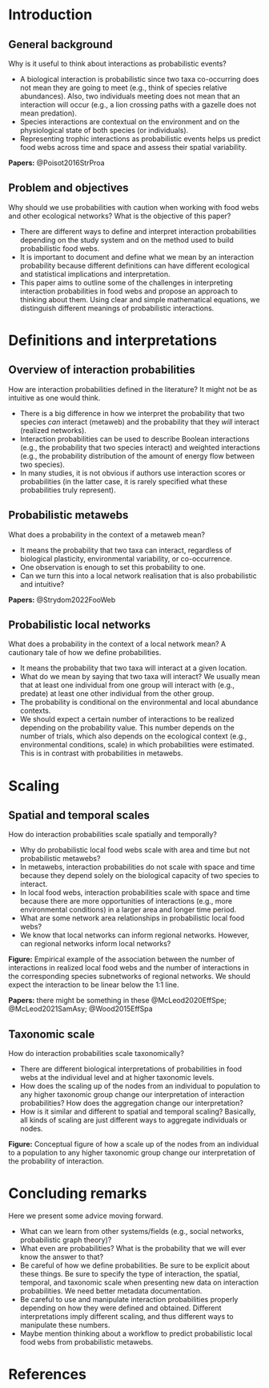 # Introduction

## General background

Why is it useful to think about interactions as probabilistic events?

- A biological interaction is probabilistic since two taxa co-occurring does not
  mean they are going to meet (e.g., think of species relative abundances).
  Also, two individuals meeting does not mean that an interaction will occur
  (e.g., a lion crossing paths with a gazelle does not mean predation). 
- Species interactions are contextual on the environment and on the physiological state of
  both species (or individuals).
- Representing trophic interactions as probabilistic events helps us predict
  food webs across time and space and assess their spatial variability.

**Papers:** @Poisot2016StrProa

## Problem and objectives

Why should we use probabilities with caution when working with food webs and other ecological
networks? What is the objective of this paper?

- There are different ways to define and interpret interaction probabilities
  depending on the study system and on the method used to build probabilistic
  food webs.
- It is important to document and define what we mean by an interaction
  probability because different definitions can have different ecological and
  statistical implications and interpretation.
- This paper aims to outline some of the challenges in interpreting interaction
  probabilities in food webs and propose an approach to thinking about them. Using clear
  and simple mathematical equations, we distinguish different meanings of probabilistic interactions.  

# Definitions and interpretations

## Overview of interaction probabilities

How are interaction probabilities defined in the literature? It might not be as
intuitive as one would think.

- There is a big difference in how we interpret the probability that two species
  *can* interact (metaweb) and the probability that they *will* interact
  (realized networks).
- Interaction probabilities can be used to describe Boolean interactions (e.g.,
  the probability that two species interact) and weighted interactions (e.g.,
  the probability distribution of the amount of energy flow between two
  species).
- In many studies, it is not obvious if authors use interaction
  scores or probabilities (in the latter case, it is rarely specified what these
  probabilities truly represent).

## Probabilistic metawebs

What does a probability in the context of a metaweb mean?

- It means the probability that two taxa can interact, regardless of biological
  plasticity, environmental variability, or co-occurrence.
- One observation is enough to set this probability to one.
- Can we turn this into a local network realisation that is also probabilistic
  and intuitive?

**Papers:** @Strydom2022FooWeb

## Probabilistic local networks

What does a probability in the context of a local network mean? A cautionary
tale of how we define probabilities.

- It means the probability that two taxa will interact at a given location.
- What do we mean by saying that two taxa will interact? We usually mean that at least one individual from
  one group will interact with (e.g., predate) at least one other individual
  from the other group.
- The probability is conditional on the environmental and local abundance
  contexts.
- We should expect a certain number of interactions to be realized depending on the
  probability value. This number depends on the number of trials, which also depends on
  the ecological context (e.g., environmental conditions,
  scale) in which probabilities were estimated. This is in contrast with
  probabilities in metawebs.

# Scaling

## Spatial and temporal scales

How do interaction probabilities scale spatially and temporally?

- Why do probabilistic local food webs scale with area and time but not
  probabilistic metawebs?
- In metawebs, interaction probabilities do not scale with space and time because
  they depend solely on the biological capacity of two species to interact.
- In local food webs, interaction probabilities scale with space and time because there
  are more opportunities of interactions (e.g., more environmental conditions)
  in a larger area and longer time period.
- What are some network area relationships in probabilistic local food webs?
- We know that local networks can inform regional networks. However, can regional networks inform
  local networks?

**Figure:** Empirical example of the association between the number of
interactions in realized local food webs and the number of interactions in the
corresponding species subnetworks of regional networks. We should expect the
interaction to be linear below the 1:1 line.

**Papers:** there might be something in these @McLeod2020EffSpe;
@McLeod2021SamAsy; @Wood2015EffSpa

## Taxonomic scale

How do interaction probabilities scale taxonomically?

- There are different biological interpretations of probabilities in food webs at the
  individual level and at higher taxonomic levels.
- How does the scaling up of the nodes from an individual to population to
  any higher taxonomic group change our interpretation of interaction probabilities?
  How does the aggregation change our interpretation?
- How is it similar and different to spatial and temporal scaling? Basically, all kinds of
  scaling are just different ways to aggregate individuals or nodes.

**Figure:** Conceptual figure of how a scale up of the nodes from an individual
to a population to any higher taxonomic group change our interpretation of the
probability of interaction.

# Concluding remarks

Here we present some advice moving forward.

- What can we learn from other systems/fields (e.g., social networks, probabilistic graph theory)?
- What even are probabilities? What is the probability that we will ever
  know the answer to that?
- Be careful of how we define probabilities. Be sure to be explicit about these
  things. Be sure to specify the type of interaction, the spatial, temporal, and
  taxonomic scale when presenting new data on interaction probabilities. We need
  better metadata documentation.
- Be careful to use and manipulate interaction probabilities properly depending
  on how they were defined and obtained. Different interpretations imply different scaling,
  and thus different ways to manipulate these numbers.
- Maybe mention thinking about a workflow to predict probabilistic local
  food webs from probabilistic metawebs.

# References

